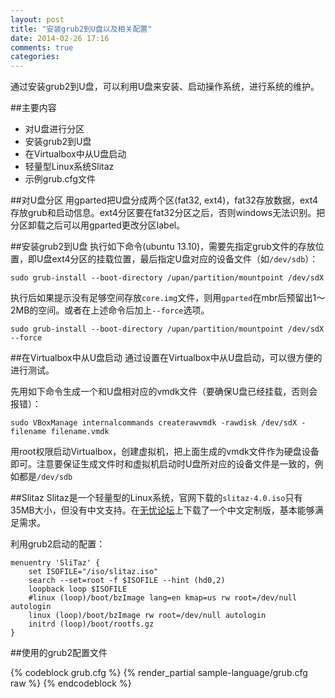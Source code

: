 ```yaml
---
layout: post
title: "安装grub2到U盘以及相关配置"
date: 2014-02-26 17:16
comments: true
categories: 
---
```

通过安装grub2到U盘，可以利用U盘来安装、启动操作系统，进行系统的维护。

##主要内容
* 对U盘进行分区
* 安装grub2到U盘
* 在Virtualbox中从U盘启动
* 轻量型Linux系统Slitaz 
* 示例grub.cfg文件

<!--more-->

##对U盘分区
用gparted把U盘分成两个区(fat32, ext4)，fat32存放数据，ext4存放grub和启动信息。ext4分区要在fat32分区之后，否则windows无法识别。把分区卸载之后可以用gparted更改分区label。

##安装grub2到U盘
执行如下命令(ubuntu 13.10)，需要先指定grub文件的存放位置，即U盘ext4分区的挂载位置，最后指定U盘对应的设备文件（如`/dev/sdb`）：

```
sudo grub-install --boot-directory /upan/partition/mountpoint /dev/sdX
```

执行后如果提示没有足够空间存放`core.img`文件，则用`gparted`在mbr后预留出1～2MB的空间。或者在上述命令后加上`--force`选项。

```
sudo grub-install --boot-directory /upan/partition/mountpoint /dev/sdX --force
```

##在Virtualbox中从U盘启动
通过设置在Virtualbox中从U盘启动，可以很方便的进行测试。   

先用如下命令生成一个和U盘相对应的vmdk文件（要确保U盘已经挂载，否则会报错）：

```
sudo VBoxManage internalcommands createrawvmdk -rawdisk /dev/sdX -filename filename.vmdk
```

用root权限启动Virtualbox，创建虚拟机，把上面生成的vmdk文件作为硬盘设备即可。注意要保证生成文件时和虚拟机启动时U盘所对应的设备文件是一致的，例如都是`/dev/sdb`

##Slitaz
Slitaz是一个轻量型的Linux系统，官网下载的`slitaz-4.0.iso`只有35MB大小，但没有中文支持。在[无忧论坛](http://bbs.wuyou.com/forum.php?mod=viewthread&tid=190810)上下载了一个中文定制版，基本能够满足需求。   

利用grub2启动的配置：

```
menuentry 'SliTaz' {
    set ISOFILE="/iso/slitaz.iso"
    search --set=root -f $ISOFILE --hint (hd0,2)
    loopback loop $ISOFILE
    #linux (loop)/boot/bzImage lang=en kmap=us rw root=/dev/null autologin
    linux (loop)/boot/bzImage rw root=/dev/null autologin
    initrd (loop)/boot/rootfs.gz
}
```

##使用的grub2配置文件

{% codeblock grub.cfg %} 
    {% render_partial sample-language/grub.cfg raw %}
{% endcodeblock %}

